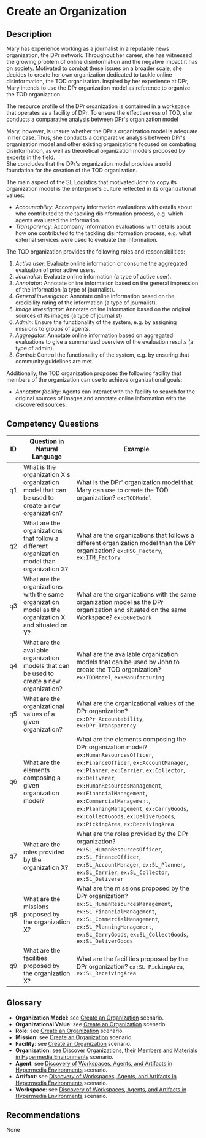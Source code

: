 # Create an Organization

## Description
Mary has experience working as a journalist in a reputable news organization, the DPr network. 
Throughout her career, she has witnessed the growing problem of online disinformation and the negative impact it has on society. 
Motivated to combat these issues on a broader scale, she decides to create her own organization dedicated to tackle online disinformation, the TOD organization. 
Inspired by her experience at DPr, Mary intends to use the DPr organization model as reference to organize the TOD organization.

The resource profile of the DPr organization is contained in a workspace that operates as a facility of DPr. To ensure the effectiveness of TOD, she conducts a comparative analysis between DPr's organization model

Mary, however, is unsure whether the DPr's organization model is adequate in her case. Thus, she conducts a comparative analysis between
DPr's organization model and other existing organizations focused on combating disinformation, as well as theoretical organization models proposed by experts in the field.  
She concludes that the DPr's organization model provides a solid foundation for the creation of the TOD organization.

The main aspect of the SL Logistics that motivated John to copy its organization model is the enterprise's culture reflected in its organizational values:
  + _Accountability_: Accompany information evaluations with details about who contributed to the tackling disinformation process, e.g. which agents evaluated the information. 
  + _Transparency_: Accompany information evaluations with details about how one contributed to the tackling disinformation process, e.g. what external services were used to evaluate the information.
 
The TOD organization provides the following roles and responsibilities:
  1. _Active user_: Evaluate online information or consume the aggregated evaluation of prior active users.
  2. _Journalist_: Evaluate online information (a type of active user).
  3. _Annotator_: Annotate online information based on the general impression of the information (a type of journalist).
  4. _General investigator_: Annotate online information based on the credibility rating of the information (a type of journalist).
  5. _Image investigator_: Annotate online information based on the original sources of its images (a type of journalist).
  7. _Admin_: Ensure the functionality of the system, e.g. by assigning missions to groups of agents.
  8. _Aggregator_: Annotate online information based on aggregated evaluations to give a summarized overview of the evaluation results (a type of admin).
  9. _Control_: Control the functionality of the system, e.g. by ensuring that community guidelines are met.

Additionally, the TOD organization proposes the following facility that members of the organization can use to achieve organizational goals:
  + _Annotator facility_: Agents can interact with the facility to search for the original sources of images and annotate online information with the discovered sources.

## Competency Questions

| ID | Question in Natural Language | Example |
|----|------------------------------|---------|
| q1 | What is the organization X's organization model that can be used to create a new organization?       | What is the DPr' organization model that Mary can use to create the TOD organization? `ex:TODModel`                             |
| q2 | What are the organizations that follow a different organization model than organization X?           | What are the organizations that follows a different organization model than the DPr organization? `ex:HSG_Factory`, `ex:ITM_Factory`          |
| q3 | What are the organizations with the same organization model as the organization X and situated on Y? | What are the organizations with the same organization model as the DPr organization and situated on the same Workspace? `ex:GGNetwork` |
| q4 | What are the available organization models that can be used to create a new organization?            | What are the available organization models that can be used by John to create the TOD organization? `ex:TODModel`, `ex:Manufacturing`    |
| q5 | What are the organizational values of a given organization?                                          | What are the organizational values of the DPr organization? `ex:DPr_Accountability`, `ex:DPr_Transparency`                                               |
| q6 | What are the elements composing a given organization model?                                          | What are the elements composing the DPr organization model? `ex:HumanResourcesOfficer`, `ex:FinanceOfficer`, `ex:AccountManager`, `ex:Planner`, `ex:Carrier`, `ex:Collector`, `ex:Deliverer`, `ex:HumanResourcesManagement`, `ex:FinancialManagement`, `ex:CommercialManagement`, `ex:PlanningManagement`, `ex:CarryGoods`, `ex:CollectGoods`, `ex:DeliverGoods`, `ex:PickingArea`, `ex:ReceivingArea`                                                             |
| q7 | What are the roles provided by the organization X?                                                   | What are the roles provided by the DPr organization? `ex:SL_HumanResourcesOfficer`, `ex:SL_FinanceOfficer`, `ex:SL_AccountManager`, `ex:SL_Planner`, `ex:SL_Carrier`, `ex:SL_Collector`, `ex:SL_Deliverer`            |
| q8 | What are the missions proposed by the organization X?                                                | What are the missions proposed by the DPr organization? `ex:SL_HumanResourcesManagement`, `ex:SL_FinancialManagement`, `ex:SL_CommercialManagement`, `ex:SL_PlanningManagement`, `ex:SL_CarryGoods`, `ex:SL_CollectGoods`, `ex:SL_DeliverGoods`                                                   |
| q9 | What are the facilities proposed by the organization X?                                              | What are the facilities proposed by the DPr organization? `ex:SL_PickingArea`, `ex:SL_ReceivingArea`                                      |

## Glossary

* **Organization Model**: see [Create an Organization](https://github.com/HyperAgents/ns.hyperagents.org/tree/master/domains/logistics/create-organization/README.md) scenario.
* **Organizational Value**: see [Create an Organization](https://github.com/HyperAgents/ns.hyperagents.org/tree/master/domains/logistics/create-organization/README.md) scenario.
* **Role**: see [Create an Organization](https://github.com/HyperAgents/ns.hyperagents.org/tree/master/domains/logistics/create-organization/README.md) scenario.
* **Mission**: see [Create an Organization](https://github.com/HyperAgents/ns.hyperagents.org/tree/master/domains/logistics/create-organization/README.md) scenario.
* **Facility**: see [Create an Organization](https://github.com/HyperAgents/ns.hyperagents.org/tree/master/domains/logistics/create-organization/README.md) scenario.
* **Organization**: see [Discover Organizations, their Members and Materials in Hypermedia Environments](https://github.com/HyperAgents/ns.hyperagents.org/blob/master/domains/manufacturing-environments/discover-organization/README.md) scenario.
* **Agent**: see [Discovery of Workspaces, Agents, and Artifacts in Hypermedia Environments](https://github.com/HyperAgents/ns.hyperagents.org/blob/master/domains/manufacturing-environments/discover-core/README.md) scenario.
* **Artifact**: see [Discovery of Workspaces, Agents, and Artifacts in Hypermedia Environments](https://github.com/HyperAgents/ns.hyperagents.org/blob/master/domains/manufacturing-environments/discover-core/README.md) scenario.
* **Workspace**: see [Discovery of Workspaces, Agents, and Artifacts in Hypermedia Environments](https://github.com/HyperAgents/ns.hyperagents.org/blob/master/domains/manufacturing-environments/discover-core/README.md) scenario.

## Recommendations

None
